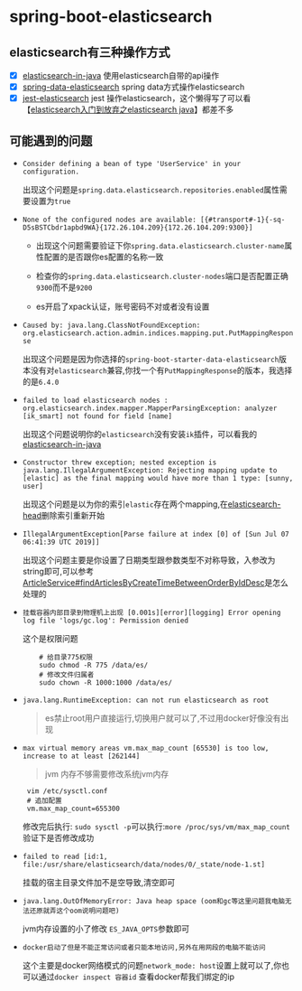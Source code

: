 # spring-boot-elasticsearch

## elasticsearch有三种操作方式
  
 - [x] [elasticsearch-in-java](./elasticsearch-in-java) 使用elasticsearch自带的api操作
 - [x] [spring-data-elasticsearch](./spring-boot-data-elasticsearch) spring data方式操作elasticsearch
 - [x] [jest-elasticsearch](./spring-boot-jest-elasticsearch) jest 操作elasticsearch，这个懒得写了可以看【[elasticsearch入门到放弃之elasticsearch java](https://www.jianshu.com/p/9f6f7f67df4e)】都差不多
 
## 可能遇到的问题

 * `Consider defining a bean of type 'UserService' in your configuration.`

    出现这个问题是`spring.data.elasticsearch.repositories.enabled`属性需要设置为`true`
  
 * `None of the configured nodes are available: [{#transport#-1}{-sq-D5sBSTCbdr1apbd9WA}{172.26.104.209}{172.26.104.209:9300}]` 
  
    * 出现这个问题需要验证下你`spring.data.elasticsearch.cluster-name`属性配置的是否跟你es配置的名称一致
  
    * 检查你的`spring.data.elasticsearch.cluster-nodes`端口是否配置正确`9300`而不是`9200`
    
    * es开启了xpack认证，账号密码不对或者没有设置
    
 * `Caused by: java.lang.ClassNotFoundException: org.elasticsearch.action.admin.indices.mapping.put.PutMappingResponse`
  
   出现这个问题是因为你选择的`spring-boot-starter-data-elasticsearch`版本没有对`elasticsearch`兼容,你找一个有`PutMappingResponse`的版本，我选择的是`6.4.0`
 
 * `failed to load elasticsearch nodes : org.elasticsearch.index.mapper.MapperParsingException: analyzer [ik_smart] not found for field [name]`
   
   出现这个问题说明你的`elasticsearch`没有安装`ik`插件，可以看我的[elasticsearch-in-java](https://www.jianshu.com/p/9f6f7f67df4e)
 
 * `Constructor threw exception; nested exception is java.lang.IllegalArgumentException: Rejecting mapping update to [elastic] as the final mapping would have more than 1 type: [sunny, user]`
  
   出现这个问题是以为你的索引`elastic`存在两个mapping,在[elasticsearch-head](https://www.jianshu.com/p/80bb53bc1256)删除索引重新开始
   
 * `IllegalArgumentException[Parse failure at index [0] of [Sun Jul 07 06:41:39 UTC 2019]]`
    
   出现这个问题主要是你设置了日期类型跟参数类型不对称导致，入参改为string即可,可以参考[ArticleService#findArticlesByCreateTimeBetweenOrderByIdDesc](https://github.com/zhaoyunxing92/spring-boot-learn-box/blob/master/spring-boot-elasticsearch/spring-boot-data-elasticsearch/src/main/java/io/github/xyz/spring/boot/data/elasticsearch/service/ArticleService.java)是怎么处理的
   
 * `挂载容器内部目录到物理机上出现 [0.001s][error][logging] Error opening log file 'logs/gc.log': Permission denied`
 
      这个是权限问题
      
      ```shell
          # 给目录775权限
          sudo chmod -R 775 /data/es/
          # 修改文件归属者
          sudo chown -R 1000:1000 /data/es/
      ```
 
 * `java.lang.RuntimeException: can not run elasticsearch as root`
 
      > es禁止root用户直接运行,切换用户就可以了,不过用docker好像没有出现
 
 * `max virtual memory areas vm.max_map_count [65530] is too low, increase to at least [262144]`
 
      > jvm 内存不够需要修改系统jvm内存
    
      ```shell
       vim /etc/sysctl.conf
       # 追加配置
       vm.max_map_count=655300
      ```
      修改完后执行: `sudo sysctl -p`可以执行:`more /proc/sys/vm/max_map_count`验证下是否修改成功
 
 * `failed to read [id:1, file:/usr/share/elasticsearch/data/nodes/0/_state/node-1.st]`
 
   挂载的宿主目录文件加不是空导致,清空即可
 
 * `java.lang.OutOfMemoryError: Java heap space (oom和gc等这里问题我电脑无法还原就弄这个oom说明问题吧)`
 
   jvm内存设置的小了修改 `ES_JAVA_OPTS`参数即可
 
 * `docker启动了但是不能正常访问或者只能本地访问,另外在用网段的电脑不能访问`
 
   这个主要是docker网络模式的问题`network_mode: host`设置上就可以了,你也可以通过`docker inspect 容器id` 查看docker帮我们绑定的ip    